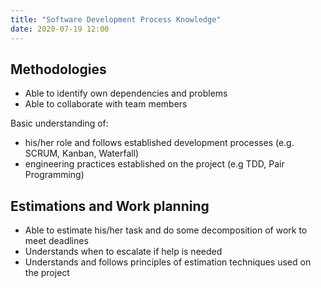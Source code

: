 ```yaml
---
title: "Software Development Process Knowledge"
date: 2020-07-19 12:00
---
```


## Methodologies
* Able to identify own dependencies and problems
* Able to collaborate with team members

Basic understanding of:

* his/her role and follows established development processes (e.g. SCRUM, Kanban, Waterfall)
* engineering practices established on the project (e.g TDD, Pair Programming)

## Estimations and Work planning
* Able to estimate his/her task and do some decomposition of work to meet deadlines
* Understands when to escalate if help is needed
* Understands and follows principles of estimation techniques used on the project
